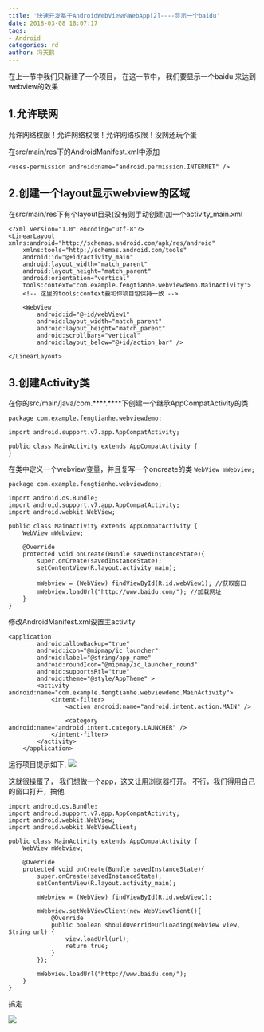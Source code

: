 ```yaml
---
title: '快速开发基于AndroidWebView的WebApp[2]----显示一个baidu'
date: 2018-03-08 18:07:17
tags:
- Android
categories: rd
author: 冯天鹤
---
```

在上一节中我们只新建了一个项目， 在这一节中， 我们要显示一个baidu 来达到webview的效果

## 1.允许联网

允许网络权限！允许网络权限！允许网络权限！没网还玩个蛋

在src/main/res下的AndroidManifest.xml中添加

`<uses-permission android:name="android.permission.INTERNET" />`

## 2.创建一个layout显示webview的区域

在src/main/res下有个layout目录(没有则手动创建)加一个activity_main.xml

```
<?xml version="1.0" encoding="utf-8"?>
<LinearLayout xmlns:android="http://schemas.android.com/apk/res/android"
    xmlns:tools="http://schemas.android.com/tools"
    android:id="@+id/activity_main"
    android:layout_width="match_parent"
    android:layout_height="match_parent"
    android:orientation="vertical"
    tools:context="com.example.fengtianhe.webviewdemo.MainActivity">
    <!-- 这里的tools:context要和你项目包保持一致 -->

    <WebView
        android:id="@+id/webView1"
        android:layout_width="match_parent"
        android:layout_height="match_parent"
        android:scrollbars="vertical"
        android:layout_below="@+id/action_bar" />

</LinearLayout>
```

## 3.创建Activity类
在你的src/main/java/com.****.****下创建一个继承AppCompatActivity的类
```
package com.example.fengtianhe.webviewdemo;

import android.support.v7.app.AppCompatActivity;

public class MainActivity extends AppCompatActivity {
}
```

在类中定义一个webview变量，并且复写一个oncreate的类
`WebView mWebview;`
```
package com.example.fengtianhe.webviewdemo;

import android.os.Bundle;
import android.support.v7.app.AppCompatActivity;
import android.webkit.WebView;

public class MainActivity extends AppCompatActivity {
    WebView mWebview;

    @Override
    protected void onCreate(Bundle savedInstanceState){
        super.onCreate(savedInstanceState);
        setContentView(R.layout.activity_main);

        mWebview = (WebView) findViewById(R.id.webView1); //获取窗口
        mWebview.loadUrl("http://www.baidu.com/"); //加载网址
    }
}
```

修改AndroidManifest.xml设置主activity
```
<application
        android:allowBackup="true"
        android:icon="@mipmap/ic_launcher"
        android:label="@string/app_name"
        android:roundIcon="@mipmap/ic_launcher_round"
        android:supportsRtl="true"
        android:theme="@style/AppTheme" >
        <activity android:name="com.example.fengtianhe.webviewdemo.MainActivity">
            <intent-filter>
                <action android:name="android.intent.action.MAIN" />

                <category android:name="android.intent.category.LAUNCHER" />
            </intent-filter>
        </activity>
    </application>
```

运行项目提示如下,
![](/images/20180308-8.jpg)

这就很操蛋了， 我们想做一个app，这又让用浏览器打开。 不行，我们得用自己的窗口打开，搞他

```
import android.os.Bundle;
import android.support.v7.app.AppCompatActivity;
import android.webkit.WebView;
import android.webkit.WebViewClient;

public class MainActivity extends AppCompatActivity {
    WebView mWebview;

    @Override
    protected void onCreate(Bundle savedInstanceState){
        super.onCreate(savedInstanceState);
        setContentView(R.layout.activity_main);

        mWebview = (WebView) findViewById(R.id.webView1);

        mWebview.setWebViewClient(new WebViewClient(){
            @Override
            public boolean shouldOverrideUrlLoading(WebView view, String url) {
                view.loadUrl(url);
                return true;
            }
        });

        mWebview.loadUrl("http://www.baidu.com/");
    }
}
```

搞定

![](/images/20180308-9.jpg)

